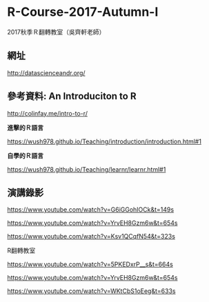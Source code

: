 # R-Course-2017-Autumn-I
2017秋季Ｒ翻轉教室（吳齊軒老師）

## 網址
<http://datascienceandr.org/>


## 參考資料: An Introduciton to R

<http://colinfay.me/intro-to-r/>

**進擊的Ｒ語言**

<https://wush978.github.io/Teaching/introduction/introduction.html#1>

**自學的Ｒ語言**

<https://wush978.github.io/Teaching/learnr/learnr.html#1>



## 演講錄影

<https://www.youtube.com/watch?v=G6iGGohIOCk&t=149s>

<https://www.youtube.com/watch?v=YrvEH8Gzm6w&t=654s>

<https://www.youtube.com/watch?v=Ksv1QCqfN54&t=323s>

R翻轉教室

<https://www.youtube.com/watch?v=5PKEDxrP__s&t=664s>

<https://www.youtube.com/watch?v=YrvEH8Gzm6w&t=654s>

<https://www.youtube.com/watch?v=WKtCbS1oEeg&t=633s>

